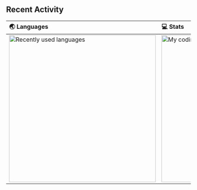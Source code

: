 ## Recent Activity

| 🌏 Languages | 💻 Stats |
| :---------- | :------ |
| <img src="https://wakatime.com/share/@Ryo/6e0dd540-5902-4edf-a1aa-da52a37834f3.svg" alt="Recently used languages" height="400px" /> | <img src="https://wakatime.com/share/@Ryo/2dca4646-5d13-4faf-9154-bda5daddb9af.svg" alt="My coding activity" height="400px" /> |
